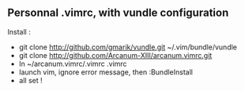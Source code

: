 ## Personnal .vimrc, with vundle configuration

Install : 

- git clone http://github.com/gmarik/vundle.git ~/.vim/bundle/vundle
- git clone http://github.com/Arcanum-XIII/arcanum.vimrc.git
- ln ~/arcanum.vimrc/.vimrc .vimrc
- launch vim, ignore error message, then :BundleInstall
- all set !

